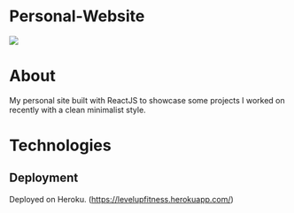 # Personal-Website
![](UI%20Pictures/lvlupfitness.gif)

# About 
My personal site built with ReactJS to showcase some projects I worked on recently with a clean minimalist style.  


# Technologies


## Deployment
Deployed on Heroku. (https://levelupfitness.herokuapp.com/)
